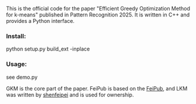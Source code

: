 This is the official code for the paper "Efficient Greedy Optimization Method for k-means" published in Pattern Recognition 2025. It is written in C++ and provides a Python interface. 

### Install:
python setup.py build_ext -inplace

### Usage:
see demo.py


GKM is the core part of the paper.
FeiPub is based on the [FeiPub](https://github.com/ShenfeiPei/FeiPub), and LKM was written by [shenfeipei](https://github.com/ShenfeiPei) and is used for ownership.